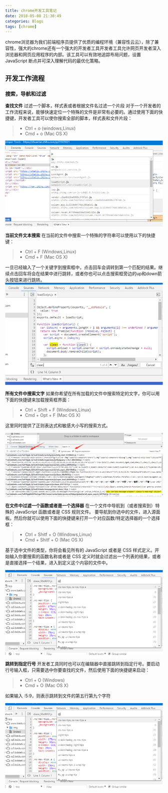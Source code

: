 ```yaml
---
title: chrome开发工具笔记
date: 2018-05-08 21:30:49
categories: Blogs
tags: [chrome]
---
```

chrome浏览器为我们前端程序员提供了优质的编程环境（兼容性云云），除了兼容性，强大的chrome还有一个强大的开发者工具开发者工具允许网页开发者深入浏览器和网页应用程序的内部。该工具可以有效地追踪布局问题，设置 JavaScript 断点并可深入理解代码的最优化策略。<!--more-->

## 开发工作流程
### 搜索，导航和过滤
**查找文件**
过滤一个脚本，样式表或者根据文件名过滤一个片段
对于一个开发者的工作流程来说，能够快速定位一个特殊的文件是非常有必要的。通过使用下面的快捷键，开发者工具可以使你搜索全部的脚本，样式表和文件片段：
> * Ctrl + o (windows,Linux)
> * Cmd + o (Mac OS X)

![ctrl+o展示图](/img/chrome开发者工具/1.png)

**当前文件文本搜索**
在当前的文件中搜索一个特殊的字符串可以使用以下的快捷键：

> * Ctrl + F (Windows,Linux)
> * Cmd + F (Mac OS X)

一旦已经输入了一个关键字到搜索框中，点击回车会调转到第一个匹配的结果。继续点击回车将会在结果中进行跳转，或者你也可以点击搜索框旁边的up和down箭头按钮来进行跳转。
![ctrl+f展示图](/img/chrome开发者工具/2.png)

**所有文件中搜索文字**
如果你希望在所有加载的文件中搜索特定的文字，你可以用下面的快捷键来加载搜索框界面：
> * Ctrl + Shift + F (Windows,Linux)
> * Cmd + Opt + F (Mac OS X)

这里同时提供了正则表达式和敏感大小写的搜索方式。

![ctrl+shift+f展示图](/img/chrome开发者工具/3.png)

**在文件中过滤一个函数或者是一个选择器**
在一个文件中导航到（或者搜索到）特殊的 JavaScript 函数或者是 CSS 规则文件。
要导航到你选中的文件，进入源面板。然后你就可以使用下面的快捷键来打开一个对应函数/特定选择器的一个选择框：
> * Ctrl + Shitf + O (Windows,Linux)
> * Cmd + Shitf + O (Mac OS X)

基于选中文件的类型，你将会看见所有的 JavaScript 或者是 CSS 样式定义。开始输入你要搜索的函数名称或者是 CSS 定义时就会过滤出一个列表的结果，或者是直接选择一个结果，进入到定义这个内容的文件中。

![ctrl+shift+o展示图](/img/chrome开发者工具/4.png)

**跳转到指定行号**
开发者工具同时也可以在编辑器中直接跳转到指定行号。要启动行号输入框，只需要选中你要查找的文件，然后使用下面的快捷键来启动：
> * Ctrl + O (Windows)
> * Cmd + O (Mac OS X)

如果输入 :5:9，则表示跳转到文件的第五行第九个字符

![ctrl+shift+o指定行展示图](/img/chrome开发者工具/4.png)